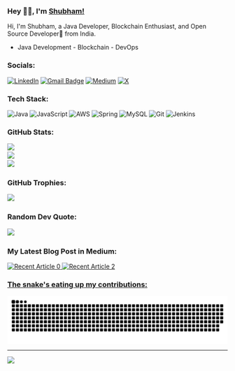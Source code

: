 ### Hey 👋🏽, I'm [Shubham!](https://Shubhh4.me) 

Hi, I'm Shubham, a Java Developer, Blockchain Enthusiast, and Open Source Developer🚀 from India.


- Java Development - Blockchain - DevOps
  

### Socials:
[![LinkedIn](https://img.shields.io/badge/LinkedIn-%230077B5.svg?logo=linkedin&logoColor=white)](https://linkedin.com/in/shubham4p) [![Gmail Badge](https://img.shields.io/badge/-GMail-c14438?style=social&logo=Gmail&logoColor=red&link=mailto:sk192196@gmail.com)](mailto:sk192196@gmail.com)
 [![Medium](https://img.shields.io/badge/Medium-12100E?logo=medium&logoColor=white)](https://medium.com/@sk192196) [![X](https://img.shields.io/badge/X-black.svg?logo=X&logoColor=white)](https://x.com/Shubhh4_) 
 

### Tech Stack:
![Java](https://img.shields.io/badge/java-%23ED8B00.svg?style=for-the-badge&logo=openjdk&logoColor=white) ![JavaScript](https://img.shields.io/badge/javascript-%23323330.svg?style=for-the-badge&logo=javascript&logoColor=%23F7DF1E) ![AWS](https://img.shields.io/badge/AWS-%23FF9900.svg?style=for-the-badge&logo=amazon-aws&logoColor=white) ![Spring](https://img.shields.io/badge/spring-%236DB33F.svg?style=for-the-badge&logo=spring&logoColor=white) ![MySQL](https://img.shields.io/badge/mysql-4479A1.svg?style=for-the-badge&logo=mysql&logoColor=white) ![Git](https://img.shields.io/badge/git-%23F05033.svg?style=for-the-badge&logo=git&logoColor=white) ![Jenkins](https://img.shields.io/badge/jenkins-%232C5263.svg?style=for-the-badge&logo=jenkins&logoColor=white)


### GitHub Stats:
![](https://github-readme-stats.vercel.app/api?username=Shubhh4&theme=dark&hide_border=false&include_all_commits=true&count_private=true)<br/>
![](https://github-readme-streak-stats.herokuapp.com/?user=Shubhh4&theme=dark&hide_border=false)<br/>
![](https://github-readme-stats.vercel.app/api/top-langs/?username=Shubhh4&theme=dark&hide_border=false&include_all_commits=true&count_private=true&layout=compact)


### GitHub Trophies:
![](https://github-profile-trophy.vercel.app/?username=Shubhh4&theme=radical&no-frame=false&no-bg=false&margin-w=4)


### Random Dev Quote:
![](https://quotes-github-readme.vercel.app/api?type=horizontal&theme=tokyonight)

<!--** Latest Tweet: **-->
<!--[![](https://gtce.itsvg.in/api?username=Shubhh4_)](https://github.com/Shubhh4/github-twitter-card-embed)-->

### My Latest Blog Post in Medium:
<a target="_blank" href="https://github-readme-medium-recent-article.vercel.app/medium/@sk192196/0"><img src="https://github-readme-medium-recent-article.vercel.app/medium/@sk192196/0" alt="Recent Article 0">
<a target="_blank" href="https://github-readme-medium-recent-article.vercel.app/medium/@sk192196/2"><img src="https://github-readme-medium-recent-article.vercel.app/medium/@sk192196/1" alt="Recent Article 2">

 </p>
 

### The snake's eating up my contributions:
<p align="center">
  <img  src="https://raw.githubusercontent.com/Elanza-48/Elanza-48/main/resources/img/github-contribution-grid-snake.svg"
    alt="example" align="center" />
    
</p>

---
[![](https://visitcount.itsvg.in/api?id=Shubhh4&icon=0&color=0)](https://visitcount.itsvg.in)

<!-- Proudly created with GPRM ( https://gprm.itsvg.in ) -->
